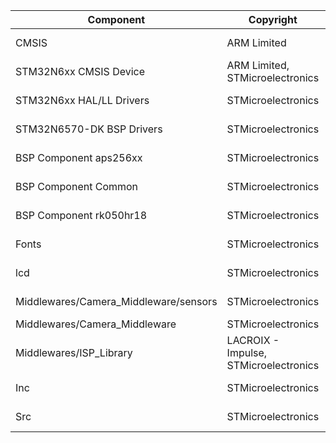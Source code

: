 | Component                             | Copyright                             | License
|---------                              |---------                              |-------
| CMSIS                                 | ARM Limited                           | [Apache-2.0](https://opensource.org/license/Apache-2.0)
| STM32N6xx CMSIS Device                | ARM Limited, STMicroelectronics       | [Apache-2.0](https://opensource.org/license/Apache-2.0)
| STM32N6xx HAL/LL Drivers              | STMicroelectronics                    | [BSD-3-Clause](https://opensource.org/license/BSD-3-Clause)
| STM32N6570-DK BSP Drivers             | STMicroelectronics                    | [BSD-3-Clause](https://opensource.org/license/BSD-3-Clause)
| BSP Component aps256xx                | STMicroelectronics                    | [BSD-3-Clause](https://opensource.org/license/BSD-3-Clause)
| BSP Component Common                  | STMicroelectronics                    | [BSD-3-Clause](https://opensource.org/license/BSD-3-Clause)
| BSP Component rk050hr18               | STMicroelectronics                    | [BSD-3-Clause](https://opensource.org/license/BSD-3-Clause)
| Fonts                                 | STMicroelectronics                    | [BSD-3-Clause](https://opensource.org/license/BSD-3-Clause)
| lcd                                   | STMicroelectronics                    | [BSD-3-Clause](https://opensource.org/license/BSD-3-Clause)
| Middlewares/Camera_Middleware/sensors | STMicroelectronics                    | [BSD-3-Clause](https://opensource.org/license/BSD-3-Clause)
| Middlewares/Camera_Middleware         | STMicroelectronics                    | [SLA0044](https://www.st.com/SLA0044)
| Middlewares/ISP_Library               | LACROIX - Impulse, STMicroelectronics | [SLA0044](https://www.st.com/SLA0044)
| Inc                                   | STMicroelectronics                    | [BSD-3-Clause](https://opensource.org/license/BSD-3-Clause)
| Src                                   | STMicroelectronics                    | [BSD-3-Clause](https://opensource.org/license/BSD-3-Clause)
